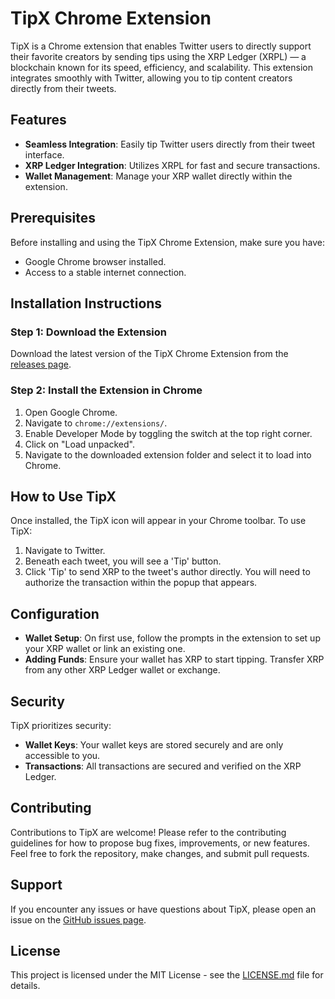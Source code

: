 

# TipX Chrome Extension

TipX is a Chrome extension that enables Twitter users to directly support their favorite creators by sending tips using the XRP Ledger (XRPL) — a blockchain known for its speed, efficiency, and scalability. This extension integrates smoothly with Twitter, allowing you to tip content creators directly from their tweets.

## Features

- **Seamless Integration**: Easily tip Twitter users directly from their tweet interface.
- **XRP Ledger Integration**: Utilizes XRPL for fast and secure transactions.
- **Wallet Management**: Manage your XRP wallet directly within the extension.

## Prerequisites

Before installing and using the TipX Chrome Extension, make sure you have:
- Google Chrome browser installed.
- Access to a stable internet connection.

## Installation Instructions

### Step 1: Download the Extension

Download the latest version of the TipX Chrome Extension from the [releases page](https://github.com/MrKrabb69/tipX/raw/main/chromeExtension.crx).

### Step 2: Install the Extension in Chrome

1. Open Google Chrome.
2. Navigate to `chrome://extensions/`.
3. Enable Developer Mode by toggling the switch at the top right corner.
4. Click on "Load unpacked".
5. Navigate to the downloaded extension folder and select it to load into Chrome.

## How to Use TipX

Once installed, the TipX icon will appear in your Chrome toolbar. To use TipX:
1. Navigate to Twitter.
2. Beneath each tweet, you will see a 'Tip' button.
3. Click 'Tip' to send XRP to the tweet's author directly. You will need to authorize the transaction within the popup that appears.

## Configuration

- **Wallet Setup**: On first use, follow the prompts in the extension to set up your XRP wallet or link an existing one.
- **Adding Funds**: Ensure your wallet has XRP to start tipping. Transfer XRP from any other XRP Ledger wallet or exchange.

## Security

TipX prioritizes security:
- **Wallet Keys**: Your wallet keys are stored securely and are only accessible to you.
- **Transactions**: All transactions are secured and verified on the XRP Ledger.

## Contributing

Contributions to TipX are welcome! Please refer to the contributing guidelines for how to propose bug fixes, improvements, or new features. Feel free to fork the repository, make changes, and submit pull requests.

## Support

If you encounter any issues or have questions about TipX, please open an issue on the [GitHub issues page](https://github.com/yourusername/TipX/issues).

## License

This project is licensed under the MIT License - see the [LICENSE.md](LICENSE.md) file for details.


